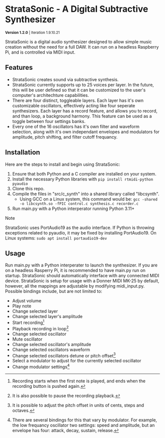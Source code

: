 # StrataSonic - A Digital Subtractive Synthesizer
<sup>**Version 1.2.0**  |  Iteration 1.9.10.21 </sup>  
  
StrataSonic is a digital audio synthesizer designed to allow simple music creation without the need for a full DAW. It can run on a headless Raspberry Pi, and is controlled via MIDI input.

## Features
- StrataSonic creates sound via subtractive synthesis.
- StrataSonic currently supports up to 25 voices per layer. In the future, this will be user defined so that it can be customized to the user's computer's architechture capabilities.
- There are four distinct, toggleable layers. Each layer has it's own customizable oscillators, effectively acting like four seperate synthesizers. Each layer has a record feature, and allows you to record, and than loop, a background harmony. This feature can be used as a toggle between four settings banks.
- Every one of the 16 oscillators has it's own filter and waveform selection, along with it's own independant envelopes and modulators for amplitude, pitch shifting, and filter cutoff frequancy.

## Installation
Here are the steps to install and begin using StrataSonic:
1. Ensure that both Python and a C compiler are installed on your system.
2. Install the necessary Python libraries with `pip install rtmidi-python pyaudio`
3. Clone this repo.
4. Compile the files in "src/c_synth" into a shared library called "libcsynth".
    - Using GCC on a Linux system, this command would be: `gcc -shared -o libcsynth.so -fPIC control.c synthesis.c recorder.c`
5. Run main.py with a Python interperator running Python 3.11+
> [!NOTE]
> StrataSonic uses PortAudio19 as the audio interface. If Python is throwing exceptions related to pyaudio, it may be fixed by installing PortAudio19.
> On Linux systems: `sudo apt install portaudio19-dev`

## Usage
Run main.py with a Python interperater to launch the synthesizer. If you are on a headless Rasperry Pi, it is recommended to have main.py run on startup. StrataSonic should automatically interface with any connected MIDI device. StrataSonic is setup for usage with a Donner MIDI MK-25 by default, however, all the mappings are adjustable by modifying midi_input.py.
Possible bindings include, but are not limited to:
- Adjust volume
- Play note
- Change selected layer
- Change selected layer's amplitude
- Start recording[^1]
- Playback recording in loop[^2]
- Change selected oscillator
- Mute oscillator
- Change selected oscillator's amplitude
- Change selected oscillators waveform
- Change selected oscillators detune or pitch offset[^3]
- Select a modulator to adjust for the currently selected oscillator
- Change modulator settings[^4]

[^1]: Recording starts when the first note is played, and ends when the recording button is pushed again.  
[^2]: It is also possible to pause the recording playback.  
[^3]: It is possible to adjust the pitch offset in units of cents, steps and octaves.
[^4]: There are several bindings for this that vary by modulator. For example, the low frequancy oscillator two settings: speed and amplitude, but an envelope has four: attack, decay, sustain, release.  
